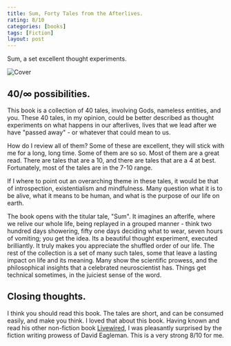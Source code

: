 ```yaml
---
title: Sum, Forty Tales from the Afterlives.
rating: 8/10
categories: [books]
tags: [Fiction]
layout: post
---
```


Sum, a set excellent thought experiments.

![Cover](https://i.gr-assets.com/images/S/compressed.photo.goodreads.com/books/1320528453l/4948826.jpg)
## 40/∞ possibilities.
This book is a collection of 40 tales, involving Gods, nameless entities, and you. These 40 tales, in my opinion, could be better described as thought experiments on what happens in our afterlives, lives that we lead after we have "passed away" - or whatever that could mean to us.

How do I review all of them? Some of these are excellent, they will stick with me for a long, long time. Some of them are so so. Most of them are a great read. There are tales that are a 10, and there are tales that are a 4 at best. Fortunately, most of the tales are in the 7-10 range. 

If I where to point out an overarching theme in these tales, it would be that of introspection, existentialism and mindfulness. Many question what it is to be alive, what it means to be human, and what is the purpose of our life on earth. 

The book opens with the titular tale, "Sum". It imagines an afterlfe, where we relive our whole life, being replayed in a grouped manner - think two hundred days showering, fifty one days deciding what to wear, seven hours of vomiting; you get the idea. Its a beautiful thought experiment, executed brilliantly. It truly makes you appreciate the shuffled order of our life. The rest of the collection is a set of many such tales, some that leave a lasting impact on life and its meaning. Many show the scientific prowess, and the philosophical insights that a celebrated neuroscientist has. Things get technical sometimes, in the juiciest sense of the word.
## Closing thoughts.
I think you should read this book. The tales are short, and can be consumed easily, and make you think. I loved that about this book. Having known and read his other non-fiction book [Livewired](https://advait.live/Livewired/), I was pleasantly surprised by the fiction writing prowess of David Eagleman. This is a very strong 8/10 for me.
